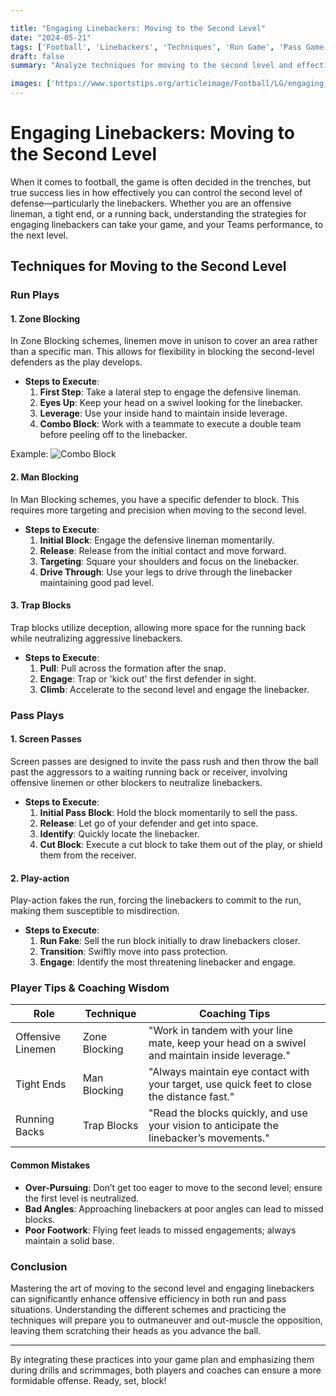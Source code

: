 ```yaml
---

title: "Engaging Linebackers: Moving to the Second Level"
date: "2024-05-21"
tags: ['Football', 'Linebackers', 'Techniques', 'Run Game', 'Pass Game', 'Coaching', 'Player Tips', 'Offense']
draft: false
summary: "Analyze techniques for moving to the second level and effectively engaging linebackers in both run and pass plays. A blend of player and coaching wisdom to elevate your game."

images: ['https://www.sportstips.org/articleimage/Football/LG/engaging_linebackers_moving_to_the_second_level.webp', 'https://www.sportstips.org/articleimage/Football/LG/engaging_linebackers_moving_to_the_second_level_1_20240714_160813.webp']
---
```


# Engaging Linebackers: Moving to the Second Level

When it comes to football, the game is often decided in the trenches, but true success lies in how effectively you can control the second level of defense—particularly the linebackers. Whether you are an offensive lineman, a tight end, or a running back, understanding the strategies for engaging linebackers can take your game, and your Teams performance, to the next level.

## Techniques for Moving to the Second Level

### Run Plays

#### 1. Zone Blocking

In Zone Blocking schemes, linemen move in unison to cover an area rather than a specific man. This allows for flexibility in blocking the second-level defenders as the play develops.

- **Steps to Execute**:
    1. **First Step**: Take a lateral step to engage the defensive lineman.
    2. **Eyes Up**: Keep your head on a swivel looking for the linebacker.
    3. **Leverage**: Use your inside hand to maintain inside leverage.
    4. **Combo Block**: Work with a teammate to execute a double team before peeling off to the linebacker.

Example: ![Combo Block](https://www.sportstips.org/articleimage/Football/LG/engaging_linebackers_moving_to_the_second_level_1_20240714_160813.webp)

#### 2. Man Blocking

In Man Blocking schemes, you have a specific defender to block. This requires more targeting and precision when moving to the second level.

- **Steps to Execute**:
    1. **Initial Block**: Engage the defensive lineman momentarily.
    2. **Release**: Release from the initial contact and move forward.
    3. **Targeting**: Square your shoulders and focus on the linebacker.
    4. **Drive Through**: Use your legs to drive through the linebacker maintaining good pad level.

#### 3. Trap Blocks

Trap blocks utilize deception, allowing more space for the running back while neutralizing aggressive linebackers.

- **Steps to Execute**:
    1. **Pull**: Pull across the formation after the snap.
    2. **Engage**: Trap or 'kick out' the first defender in sight.
    3. **Climb**: Accelerate to the second level and engage the linebacker.

### Pass Plays

#### 1. Screen Passes

Screen passes are designed to invite the pass rush and then throw the ball past the aggressors to a waiting running back or receiver, involving offensive linemen or other blockers to neutralize linebackers.

- **Steps to Execute**:
    1. **Initial Pass Block**: Hold the block momentarily to sell the pass.
    2. **Release**: Let go of your defender and get into space.
    3. **Identify**: Quickly locate the linebacker.
    4. **Cut Block**: Execute a cut block to take them out of the play, or shield them from the receiver.

#### 2. Play-action

Play-action fakes the run, forcing the linebackers to commit to the run, making them susceptible to misdirection.

- **Steps to Execute**:
    1. **Run Fake**: Sell the run block initially to draw linebackers closer.
    2. **Transition**: Swiftly move into pass protection.
    3. **Engage**: Identify the most threatening linebacker and engage.

### Player Tips & Coaching Wisdom

| Role | Technique | Coaching Tips |
|------|-----------|---------------|
| Offensive Linemen | Zone Blocking | "Work in tandem with your line mate, keep your head on a swivel and maintain inside leverage." |
| Tight Ends | Man Blocking | "Always maintain eye contact with your target, use quick feet to close the distance fast." |
| Running Backs | Trap Blocks | "Read the blocks quickly, and use your vision to anticipate the linebacker’s movements." |

#### Common Mistakes

- **Over-Pursuing**: Don’t get too eager to move to the second level; ensure the first level is neutralized.
- **Bad Angles**: Approaching linebackers at poor angles can lead to missed blocks.
- **Poor Footwork**: Flying feet leads to missed engagements; always maintain a solid base.

### Conclusion

Mastering the art of moving to the second level and engaging linebackers can significantly enhance offensive efficiency in both run and pass situations. Understanding the different schemes and practicing the techniques will prepare you to outmaneuver and out-muscle the opposition, leaving them scratching their heads as you advance the ball.

---

By integrating these practices into your game plan and emphasizing them during drills and scrimmages, both players and coaches can ensure a more formidable offense. Ready, set, block!
```